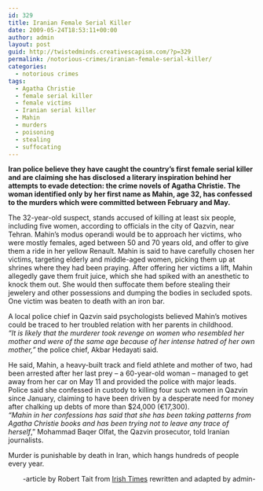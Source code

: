 ```yaml
---
id: 329
title: Iranian Female Serial Killer
date: 2009-05-24T18:53:11+00:00
author: admin
layout: post
guid: http://twistedminds.creativescapism.com/?p=329
permalink: /notorious-crimes/iranian-female-serial-killer/
categories:
  - notorious crimes
tags:
  - Agatha Christie
  - female serial killer
  - female victims
  - Iranian serial killer
  - Mahin
  - murders
  - poisoning
  - stealing
  - suffocating
---
```

<p class="dropcap-first">
  <strong>Iran police believe they have caught the country’s first female serial killer and are claiming she has disclosed a literary inspiration behind her attempts to evade detection: the crime novels of Agatha Christie. The woman identified only by her first name as Mahin, age 32, has confessed to the murders which were committed between February and May.</strong>
</p>

The 32-year-old suspect, stands accused of killing at least six people, including five women, according to officials in the city of Qazvin, near Tehran. Mahin&#8217;s modus operandi would be to approach her victims, who were mostly females, aged between 50 and 70 years old, and offer to give them a ride in her yellow Renault. Mahin is said to have carefully chosen her victims, targeting elderly and middle-aged women, picking them up at shrines where they had been praying. After offering her victims a lift, Mahin allegedly gave them fruit juice, which she had spiked with an anesthetic to knock them out. She would then suffocate them before stealing their jewelery and other possessions and dumping the bodies in secluded spots. One victim was beaten to death with an iron bar.

A local police chief in Qazvin said psychologists believed Mahin&#8217;s motives could be traced to her troubled relation with her parents in childhood.  
_&#8220;It is likely that the murderer took revenge on women who resembled her mother and were of the same age because of her intense hatred of her own mother,&#8221;_ the police chief, Akbar Hedayati said.

He said, Mahin, a heavy-built track and field athlete and mother of two, had been arrested after her last prey – a 60-year-old woman – managed to get away from her car on May 11 and provided the police with major leads. Police said she confessed in custody to killing four such women in Qazvin since January, claiming to have been driven by a desperate need for money after chalking up debts of more than $24,000 (€17,300).  
_“Mahin in her confessions has said that she has been taking patterns from Agatha Christie books and has been trying not to leave any trace of herself_,” Mohammad Baqer Olfat, the Qazvin prosecutor, told Iranian journalists.

Murder is punishable by death in Iran, which hangs hundreds of people every year.

<p style="text-align: right;">
  -article by Robert Tait from <a title="Irish Times website" href="http://www.irishtimes.com">Irish Times</a> rewritten and adapted by admin-
</p>